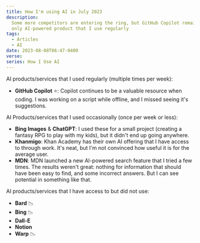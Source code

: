 ```yaml
---
title: How I'm using AI in July 2023
description:
  Some more competitors are entering the ring, but GitHub Copilot remains the
  only AI-powered product that I use regularly
tags:
  - Articles
  - AI
date: 2023-08-08T06:47-0400
verse:
series: How I Use AI
---
```


AI products/services that I used regularly (multiple times per week):

- **GitHub Copilot** ⭐: Copilot continues to be a valuable resource when
  coding. I was working on a script while offline, and I missed seeing it's
  suggestions.

AI Products/services that I used occasionally (once per week or less):

- **Bing Images** & **ChatGPT**: I used these for a small project (creating a
  fantasy RPG to play with my kids), but it didn't end up going anywhere.
- **Khanmigo**: Khan Academy has their own AI offering that I have access to
  through work. It's neat, but I'm not convinced how useful it is for the
  average user.
- **MDN**: MDN launched a new AI-powered search feature that I tried a few
  times. The results weren't great: nothing for information that should have
  been easy to find, and some incorrect answers. But I can see potential in
  something like that.

AI products/services that I have access to but did not use:

- **Bard** 📉
- **Bing** 📉
- **Dall-E**
- **Notion**
- **Warp** 📉
